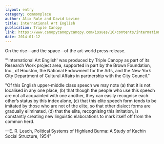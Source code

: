 ```yaml
---
layout: entry
category: commonplace
author: Alix Rule and David Levine
title: International Art English
publication: Triple Canopy
link: https://www.canopycanopycanopy.com/issues/16/contents/international_art_english
date: 2014-01-12
---
```


On the rise—and the space—of the art-world press release.

"'International Art English' was produced by Triple Canopy as part of its Research Work project area, supported in part by the Brown Foundation, Inc., of Houston, the National Endowment for the Arts, and the New York City Department of Cultural Affairs in partnership with the City Council."

"Of this English upper-middle class speech we may note (a) that it is not localised in any one place, (b) that though the people who use this speech are not all acquainted with one another, they can easily recognise each other’s status by this index alone, (c) that this elite speech form tends to be imitated by those who are not of the elite, so that other dialect forms are gradually eliminated, (d) that the elite, recognising this imitation, is constantly creating new linguistic elaborations to mark itself off from the common herd.

—E. R. Leach, Political Systems of Highland Burma: A Study of Kachin Social Structure, 1954"
